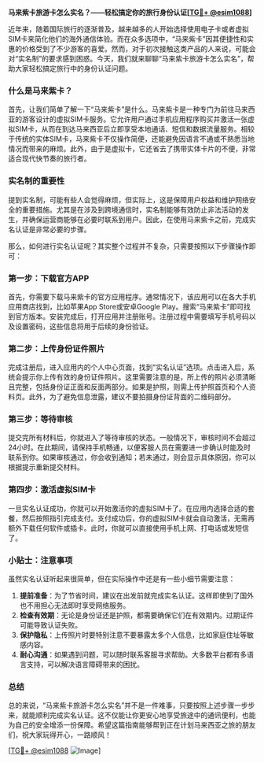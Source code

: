 **马来紫卡旅游卡怎么实名？——轻松搞定你的旅行身份认证[[TG💪+ @esim1088](https://t.me/s/esim1088)]**

近年来，随着国际旅行的逐渐普及，越来越多的人开始选择使用电子卡或者虚拟SIM卡来简化他们的海外通信体验。而在众多选项中，“马来紫卡”因其便捷性和实惠的价格受到了不少游客的喜爱。然而，对于初次接触这类产品的人来说，可能会对“实名制”的要求感到困惑。今天，我们就来聊聊“马来紫卡旅游卡怎么实名”，帮助大家轻松搞定旅行中的身份认证问题。

### 什么是马来紫卡？

首先，让我们简单了解一下“马来紫卡”是什么。马来紫卡是一种专门为前往马来西亚的游客设计的虚拟SIM卡服务。它允许用户通过手机应用程序购买并激活一张虚拟SIM卡，从而在到达马来西亚后立即享受本地通话、短信和数据流量服务。相较于传统的实体SIM卡，马来紫卡不仅操作简便，还能避免因语言不通或不熟悉当地情况而带来的麻烦。此外，由于是虚拟卡，它还省去了携带实体卡片的不便，非常适合现代快节奏的旅行者。

### 实名制的重要性

提到实名制，可能有些人会觉得麻烦，但实际上，这是保障用户权益和维护网络安全的重要措施。尤其是在涉及到跨境通信时，实名制能够有效防止非法活动的发生，并确保运营商能够在必要时联系到用户。因此，在使用马来紫卡之前，完成实名认证是非常必要的步骤。

那么，如何进行实名认证呢？其实整个过程并不复杂，只需要按照以下步骤操作即可：

### 第一步：下载官方APP

首先，你需要下载马来紫卡的官方应用程序。通常情况下，该应用可以在各大手机应用商店找到，比如苹果App Store或安卓Google Play。搜索“马来紫卡”即可找到官方版本。安装完成后，打开应用并注册账号。注册过程中需要填写手机号码以及设置密码，这些信息将用于后续的身份验证。

### 第二步：上传身份证件照片

完成注册后，进入应用内的个人中心页面，找到“实名认证”选项。点击进入后，系统会提示你上传有效的身份证件照片。这里需要注意的是，所上传的照片必须清晰且完整，包括身份证正面和反面两部分。如果是护照，则需上传护照首页和个人资料页。此外，为了避免信息泄露，建议不要拍摄身份证背面的二维码部分。

### 第三步：等待审核

提交完所有材料后，你就进入了等待审核的状态。一般情况下，审核时间不会超过24小时。在此期间，请保持手机畅通，以便客服人员在需要进一步确认时能及时联系到你。如果审核通过，你会收到通知；若未通过，则会显示具体原因，你可以根据提示重新提交材料。

### 第四步：激活虚拟SIM卡

一旦实名认证成功，你就可以开始激活你的虚拟SIM卡了。在应用内选择合适的套餐，然后按照指引完成支付。支付成功后，你的虚拟SIM卡就会自动激活，无需再额外下载任何软件或插卡。此时，你就可以直接使用手机上网、打电话或发短信了。

### 小贴士：注意事项

虽然实名认证听起来很简单，但在实际操作中还是有一些小细节需要注意：

1. **提前准备**：为了节省时间，建议在出发前就完成实名认证。这样即使到了国外也不用担心无法即时享受网络服务。
2. **检查有效期**：无论是身份证还是护照，都需要确保它们在有效期内。过期证件可能导致认证失败。
3. **保护隐私**：上传照片时要特别注意不要暴露太多个人信息，比如家庭住址等敏感内容。
4. **耐心沟通**：如果遇到问题，可以随时联系客服寻求帮助。大多数平台都有多语言支持，可以解决语言障碍带来的困扰。

### 总结

总的来说，“马来紫卡旅游卡怎么实名”并不是一件难事，只要按照上述步骤一步步来，就能顺利完成实名认证。这不仅能让你更安心地享受旅途中的通讯便利，也能为自己的安全增添一份保障。希望这篇指南能够帮到正在计划马来西亚之旅的朋友们，祝大家玩得开心，一路顺风！

[[TG💪+ @esim1088](https://t.me/s/esim1088) ![Image](https://i.postimg.cc/4NQfJmqS/Snipaste-2025-05-13-00-14-12.png)]